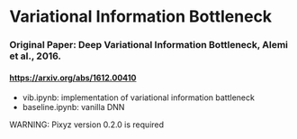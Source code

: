 # Variational Information Bottleneck
### Original Paper: Deep Variational Information Bottleneck, Alemi et al., 2016.
#### https://arxiv.org/abs/1612.00410

* vib.ipynb: implementation of variational information battleneck
* baseline.ipynb: vanilla DNN

WARNING: Pixyz version 0.2.0 is required
